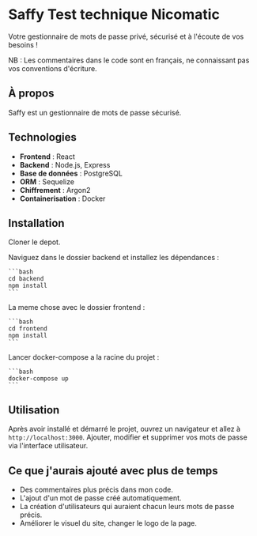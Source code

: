 # **Saffy** Test technique Nicomatic

Votre gestionnaire de mots de passe privé, sécurisé et à l'écoute de vos besoins !

NB : Les commentaires dans le code sont en français, ne connaissant pas vos conventions d'écriture.

## À propos

Saffy est un gestionnaire de mots de passe sécurisé.

## Technologies

- **Frontend** : React
- **Backend** : Node.js, Express
- **Base de données** : PostgreSQL
- **ORM** : Sequelize
- **Chiffrement** : Argon2
- **Containerisation** : Docker

## Installation
Cloner le depot.

Naviguez dans le dossier backend et installez les dépendances :

    ```bash
    cd backend
    npm install
    ```
La meme chose avec le dossier frontend :

    ```bash
    cd frontend
    npm install
    ```
Lancer docker-compose a la racine du projet :

    ```bash
    docker-compose up
    ```
## Utilisation

Après avoir installé et démarré le projet, ouvrez un navigateur et allez à `http://localhost:3000`.
Ajouter, modifier et supprimer vos mots de passe via l'interface utilisateur.

## Ce que j'aurais ajouté avec plus de temps

- Des commentaires plus précis dans mon code.
- L'ajout d'un mot de passe créé automatiquement.
- La création d'utilisateurs qui auraient chacun leurs mots de passe précis.
- Améliorer le visuel du site, changer le logo de la page.
